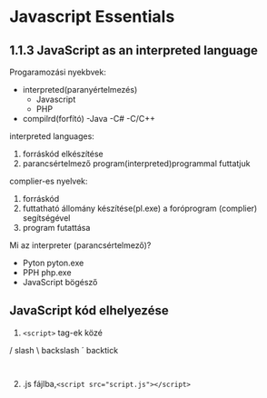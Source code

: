 # Javascript Essentials

## 1.1.3 JavaScript as an interpreted language
Progaramozási nyekbvek:
- interpreted(paranyértelmezés)
    - Javascript
    - PHP  
- compilrd(forfító)
    -Java
    -C#
    -C/C++

interpreted languages:
1. forráskód elkészítése
2. parancsértelmező program(interpreted)programmal futtatjuk

complier-es nyelvek:
1. forráskód
2. futtatható állomány készítése(pl.exe) a foróprogram (complier) segítségével
3. program futattása

Mi az interpreter (parancsértelmező)?
- Pyton pyton.exe
- PPH php.exe
- JavaScript bögésző




## JavaScript kód elhelyezése
1. `<script>` tag-ek közé

/ slash
\ backslash
´ backtick
```


```

2. .js fájlba,`<script src="script.js"></script>`

